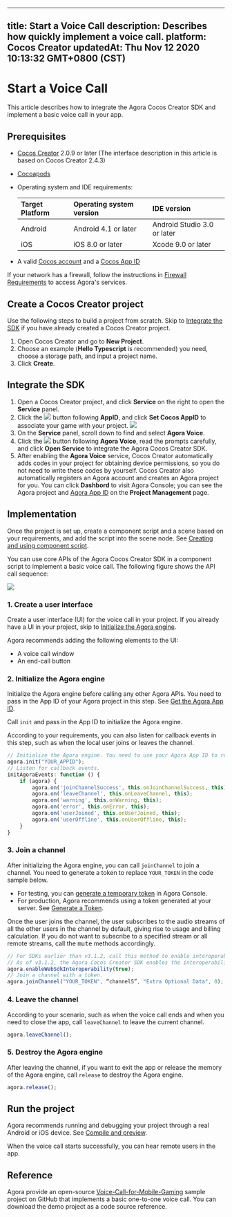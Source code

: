 
---
title: Start a Voice Call
description: Describes how quickly implement a voice call.
platform: Cocos Creator
updatedAt: Thu Nov 12 2020 10:13:32 GMT+0800 (CST)
---
# Start a Voice Call
This article describes how to integrate the Agora Cocos Creator SDK and implement a basic voice call in your app.

## Prerequisites

- [Cocos Creator](https://docs.cocos.com/creator/manual/en/getting-started/install.html) 2.0.9 or later (The interface description in this article is based on Cocos Creator 2.4.3)
- [Cocoapods](https://guides.cocoapods.org/using/getting-started.html#getting-started)
- Operating system and IDE requirements:

  | Target Platform | Operating system version | IDE version                 |
  | :-------------- | :----------------------- | :-------------------------- |
  | Android         | Android 4.1 or later     | Android Studio 3.0 or later |
  | iOS             | iOS 8.0 or later         | Xcode 9.0 or later          |

- A valid [Cocos account](https://account.cocos.com/) and a [Cocos App ID](https://docs.cocos.com/creator/manual/en/cocos-service/#usage)

 <div class="alert note">If your network has a firewall, follow the instructions in <a href="https://docs.agora.io/en/Agora%20Platform/firewall?platform=All%20Platforms">Firewall Requirements</a > to access Agora's services.</div>

## Create a Cocos Creator project

Use the following steps to build a project from scratch. Skip to [Integrate the SDK](#integrate) if you have already created a Cocos Creator project.

1. Open Cocos Creator and go to **New Project**.
2. Choose an example (**Hello Typescript** is recommended) you need, choose a storage path, and input a project name.
3. Click **Create**.

## <a name="integrate"></a>Integrate the SDK

1. Open a Cocos Creator project, and click **Service** on the right to open the **Service** panel.
2. Click the ![](https://web-cdn.agora.io/docs-files/1603983326448) button following **AppID**, and click **Set Cocos AppID** to associate your game with your project.
  ![](https://web-cdn.agora.io/docs-files/1603983352672)
3. On the **Service** panel, scroll down to find and select **Agora Voice**.
4. Click the ![](https://web-cdn.agora.io/docs-files/1603983397604) button following **Agora Voice**, read the prompts carefully, and click **Open Service** to integrate the Agora Cocos Creator SDK.
5. After enabling the **Agora Voice** service, Cocos Creator automatically adds codes in your project for obtaining device permissions, so you do not need to write these codes by yourself.
   Cocos Creator also automatically registers an Agora account and creates an Agora project for you. You can click **Dashbord** to visit Agora Console; you can see the Agora project and [Agora App ID](https://docs.agora.io/en/Agora%20Platform/token?platform=All%20Platforms#getappid) on the **Project Management** page.

## Implementation

Once the project is set up, create a component script and a scene based on your requirements, and add the script into the scene node. See [Creating and using component script](https://docs.cocos.com/creator/manual/en/scripting/use-component.html).

You can use core APIs of the Agora Cocos Creator SDK in a component script to implement a basic voice call. The following figure shows the API call sequence:

![](https://web-cdn.agora.io/docs-files/1603983906888)

### 1. Create a user interface

Create a user interface (UI) for the voice call in your project. If you already have a UI in your project, skip to [Initialize the Agora engine](#initialize).

Agora recommends adding the following elements to the UI:

- A voice call window
- An end-call button

### <a name="initialize"></a>2. Initialize the Agora engine

Initialize the Agora engine before calling any other Agora APIs. You need to pass in the App ID of your Agora project in this step. See [Get the Agora App ID](https://docs.agora.io/cn/Agora%20Platform/token?platform=All%20Platforms#getappid).

Call `init` and pass in the App ID to initialize the Agora engine.

According to your requirements, you can also listen for callback events in this step, such as when the local user joins or leaves the channel.

```typescript
// Initialize the Agora engine. You need to use your Agora App ID to replace YOUR_APPID.
agora.init("YOUR_APPID");
// Listen for callback events.
initAgoraEvents: function () {
    if (agora) {
        agora.on('joinChannelSuccess', this.onJoinChannelSuccess, this);
        agora.on('leaveChannel', this.onLeaveChannel, this);
        agora.on('warning', this.onWarning, this);
        agora.on('error', this.onError, this);
        agora.on('userJoined', this.onUserJoined, this);
        agora.on('userOffline', this.onUserOffline, this);
    }
}
```

### 3. Join a channel

After initializing the Agora engine, you can call `joinChannel` to join a channel. You need to generate a token to replace `YOUR_TOKEN` in the code sample below.

- For testing, you can [generate a temporary token](https://docs.agora.io/en/Agora%20Platform/token#get-a-temporary-token) in Agora Console.
- For production, Agora recommends using a token generated at your server. See [Generate a Token](../../en/Voice/token_server.md).

<div class="alert note">Once the user joins the channel, the user subscribes to the audio streams of all the other users in the channel by default, giving rise to usage and billing calculation. If you do not want to subscribe to a specified stream or all remote streams, call the <tt>mute</tt> methods accordingly.</div>

```typescript
// For SDKs earlier than v3.1.2, call this method to enable interoperability between the Agora Cocos Creator SDK and the Agora Web SDK if the Agora Web SDK is in the channel.
// As of v3.1.2, the Agora Cocos Creator SDK enables the interoperability with the Agora Web SDK by default, so you do not need to call this method.
agora.enableWebSdkInteroperability(true);
// Join a channel with a token.
agora.joinChannel("YOUR_TOKEN", “channel5”, "Extra Optional Data", 0);
```

### 4. Leave the channel

According to your scenario, such as when the voice call ends and when you need to close the app, call `leaveChannel` to leave the current channel.

```typescript
agora.leaveChannel();
```

### 5. Destroy the Agora engine

After leaving the channel, if you want to exit the app or release the memory of the Agora engine, call `release` to destroy the Agora engine.

```typescript
agora.release();
```

## Run the project

Agora recommends running and debugging your project through a real Android or iOS device. See [Compile and preview](https://docs.cocos.com/creator/manual/en/publish/publish-native.html#compile-and-preview).

When the voice call starts successfully, you can hear remote users in the app.

## Reference

Agora provide an open-source [Voice-Call-for-Mobile-Gaming](https://github.com/AgoraIO/Voice-Call-for-Mobile-Gaming/tree/master/Basic-Voice-Call-for-Gaming/Hello-CocosCreator-Voice-Agora) sample project on GitHub that implements a basic one-to-one voice call. You can download the demo project as a code source reference.
